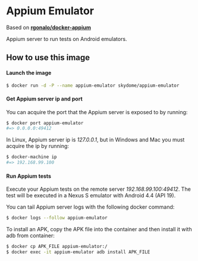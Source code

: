 Appium Emulator
===============

Based on **[rgonalo/docker-appium](https://github.com/rgonalo/docker-appium)**

Appium server to run tests on Android emulators.

How to use this image
---------------------

#### Launch the image

``` bash
$ docker run -d -P --name appium-emulator skydome/appium-emulator
```

#### Get Appium server ip and port

You can acquire the port that the Appium server is exposed to by running:

``` bash
$ docker port appium-emulator
#=> 0.0.0.0:49412
```

In Linux, Appium server ip is *127.0.0.1*, but in Windows and Mac you must acquire the ip by running:

``` bash
$ docker-machine ip
#=> 192.168.99.100
```

#### Run Appium tests

Execute your Appium tests on the remote server *192.168.99.100:49412*. The test will be executed in a Nexus S emulator
with Android 4.4 (API 19).

You can tail Appium server logs with the following docker command:

``` bash
$ docker logs --follow appium-emulator
```

To install an APK, copy the APK file into the container and then install it with adb from container:

``` bash
$ docker cp APK_FILE appium-emulator:/
$ docker exec -it appium-emulator adb install APK_FILE
```
